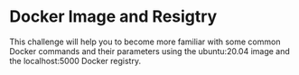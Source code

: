 # Docker Image and Resigtry

This challenge will help you to become more familiar with some common Docker commands and their parameters using the ubuntu:20.04 image and the localhost:5000 Docker registry.

